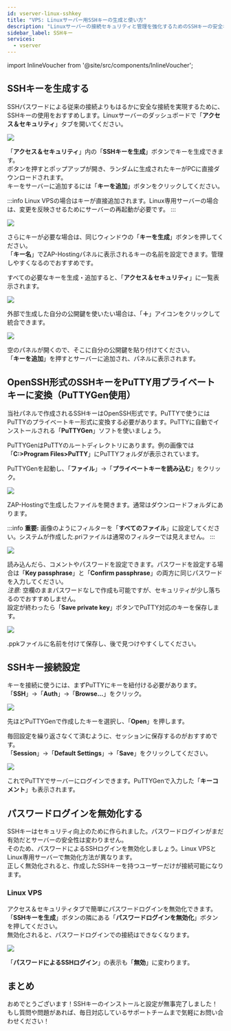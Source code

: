 ```yaml
---
id: vserver-linux-sshkey
title: "VPS: Linuxサーバー用SSHキーの生成と使い方"
description: "Linuxサーバーの接続セキュリティと管理を強化するためのSSHキーの安全な生成と管理方法をチェック → 今すぐ詳しく見る"
sidebar_label: SSHキー
services:
  - vserver
---
```


import InlineVoucher from '@site/src/components/InlineVoucher';

## SSHキーを生成する

SSHパスワードによる従来の接続よりもはるかに安全な接続を実現するために、SSHキーの使用をおすすめします。Linuxサーバーのダッシュボードで「**アクセス＆セキュリティ**」タブを開いてください。

![](https://screensaver01.zap-hosting.com/index.php/s/wJCtHY44dYiYoqX/preview)

「**アクセス＆セキュリティ**」内の「**SSHキーを生成**」ボタンでキーを生成できます。  
ボタンを押すとポップアップが開き、ランダムに生成されたキーがPCに直接ダウンロードされます。  
キーをサーバーに追加するには「**キーを追加**」ボタンをクリックしてください。

:::info
Linux VPSの場合はキーが直接追加されます。Linux専用サーバーの場合は、変更を反映させるためにサーバーの再起動が必要です。
:::

<InlineVoucher />

![](https://screensaver01.zap-hosting.com/index.php/s/GsER3sNYWYj8t7y/preview)

さらにキーが必要な場合は、同じウィンドウの「**キーを生成**」ボタンを押してください。  
「**キー名**」でZAP-Hostingパネルに表示されるキーの名前を設定できます。管理しやすくなるのでおすすめです。

すべての必要なキーを生成・追加すると、「**アクセス＆セキュリティ**」に一覧表示されます。

![](https://screensaver01.zap-hosting.com/index.php/s/5yjACdnpyiw6E97/preview)

外部で生成した自分の公開鍵を使いたい場合は、「**＋**」アイコンをクリックして統合できます。

![](https://screensaver01.zap-hosting.com/index.php/s/H75CCTe5tTonn8y/preview)

空のパネルが開くので、そこに自分の公開鍵を貼り付けてください。  
「**キーを追加**」を押すとサーバーに追加され、パネルに表示されます。

## OpenSSH形式のSSHキーをPuTTY用プライベートキーに変換（PuTTYGen使用）

当社パネルで作成されるSSHキーはOpenSSH形式です。PuTTYで使うにはPuTTYのプライベートキー形式に変換する必要があります。PuTTYに自動でインストールされる「**PuTTYGen**」ソフトを使いましょう。

PuTTYGenはPuTTYのルートディレクトリにあります。例の画像では「**C:>Program Files>PuTTY**」にPuTTYフォルダが表示されています。

PuTTYGenを起動し、「**ファイル**」→「**プライベートキーを読み込む**」をクリック。

![](https://screensaver01.zap-hosting.com/index.php/s/KNeiG7eWpWateDz/preview)

ZAP-Hostingで生成したファイルを開きます。通常はダウンロードフォルダにあります。

:::info
**重要:** 画像のようにフィルターを「**すべてのファイル**」に設定してください。システムが作成した.priファイルは通常のフィルターでは見えません。
:::

![](https://screensaver01.zap-hosting.com/index.php/s/WQfWN264pJPKWYX/preview)

読み込んだら、コメントやパスワードを設定できます。パスワードを設定する場合は「**Key passphrase**」と「**Confirm passphrase**」の両方に同じパスワードを入力してください。  
*注意:* 空欄のままパスワードなしで作成も可能ですが、セキュリティが少し落ちるのでおすすめしません。  
設定が終わったら「**Save private key**」ボタンでPuTTY対応のキーを保存します。

![](https://screensaver01.zap-hosting.com/index.php/s/N4dKc86M95yYbtK/preview)

.ppkファイルに名前を付けて保存し、後で見つけやすくしてください。

## SSHキー接続設定

キーを接続に使うには、まずPuTTYにキーを紐付ける必要があります。  
「**SSH**」→「**Auth**」→「**Browse...**」をクリック。

![](https://screensaver01.zap-hosting.com/index.php/s/3BJ7NaG2AemGSZt/preview)

先ほどPuTTYGenで作成したキーを選択し、「**Open**」を押します。

毎回設定を繰り返さなくて済むように、セッションに保存するのがおすすめです。  
「**Session**」→「**Default Settings**」→「**Save**」をクリックしてください。

![](https://screensaver01.zap-hosting.com/index.php/s/zENfY7DBZk85mMa/preview)

これでPuTTYでサーバーにログインできます。PuTTYGenで入力した「**キーコメント**」も表示されます。

## パスワードログインを無効化する

SSHキーはセキュリティ向上のために作られました。パスワードログインがまだ有効だとサーバーの安全性は変わりません。  
そのため、パスワードによるSSHログインを無効化しましょう。Linux VPSとLinux専用サーバーで無効化方法が異なります。  
正しく無効化されると、作成したSSHキーを持つユーザーだけが接続可能になります。

### Linux VPS

アクセス＆セキュリティタブで簡単にパスワードログインを無効化できます。  
「**SSHキーを生成**」ボタンの隣にある「**パスワードログインを無効化**」ボタンを押してください。  
無効化されると、パスワードログインでの接続はできなくなります。

![](https://screensaver01.zap-hosting.com/index.php/s/jd9NiypwxgpeMGe/preview)

「**パスワードによるSSHログイン**」の表示も「**無効**」に変わります。

## まとめ

おめでとうございます！SSHキーのインストールと設定が無事完了しました！  
もし質問や問題があれば、毎日対応しているサポートチームまで気軽にお問い合わせください！

<InlineVoucher />